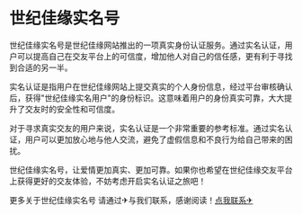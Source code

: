 # 世纪佳缘实名号

世纪佳缘实名号是世纪佳缘网站推出的一项真实身份认证服务。通过实名认证，用户可以提高自己在交友平台上的可信度，增加他人对自己的信任感，更有利于寻找到合适的另一半。

实名认证是指用户在世纪佳缘网站上提交真实的个人身份信息，经过平台审核确认后，获得"世纪佳缘实名用户"的身份标识。这意味着用户的身份真实可靠，大大提升了交友时的安全性和可信度。

对于寻求真实交友的用户来说，实名认证是一个非常重要的参考标准。通过实名认证，用户可以更加放心地与他人交流，避免了虚假信息和不良行为给自己带来的困扰。

世纪佳缘实名号，让爱情更加真实、更加可靠。如果你也希望在世纪佳缘交友平台上获得更好的交友体验，不妨考虑开启实名认证之旅吧！

更多关于世纪佳缘实名号 请通过✈与我们联系，感谢阅读！[点我联系✈](https://app.G208.com)